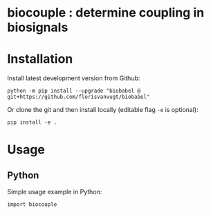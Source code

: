 

# biocouple : determine coupling in biosignals


# Installation

Install latest development version from Github:

```
python -m pip install --upgrade "biobabel @ git+https://github.com/florisvanvugt/biobabel"
```


Or clone the git and then install locally (editable flag `-e` is optional):

```
pip install -e .
```



# Usage

## Python
Simple usage example in Python:

```
import biocouple
```

